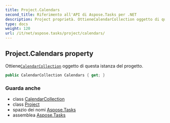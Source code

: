```yaml
---
title: Project.Calendars
second_title: Riferimento all'API di Aspose.Tasks per .NET
description: Project proprietà. OttieneCalendarCollection oggetto di questa istanza del progetto.
type: docs
weight: 120
url: /it/net/aspose.tasks/project/calendars/
---
```

## Project.Calendars property

Ottiene[`CalendarCollection`](../../calendarcollection/) oggetto di questa istanza del progetto.

```csharp
public CalendarCollection Calendars { get; }
```

### Guarda anche

* class [CalendarCollection](../../calendarcollection/)
* class [Project](../)
* spazio dei nomi [Aspose.Tasks](../../project/)
* assemblea [Aspose.Tasks](../../../)


